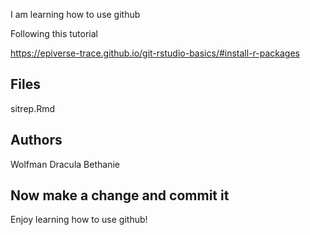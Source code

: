 I am learning how to use github

Following this tutorial

https://epiverse-trace.github.io/git-rstudio-basics/#install-r-packages

## Files

sitrep.Rmd

## Authors

Wolfman
Dracula
Bethanie

## Now make a change and commit it

Enjoy learning how to use github!
